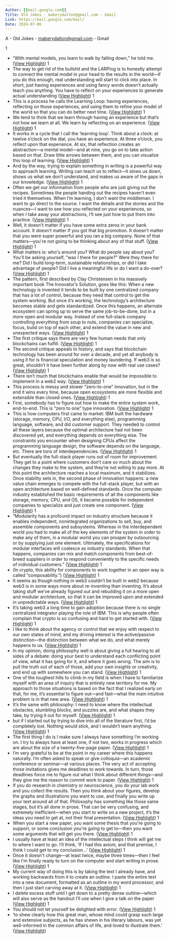 ```yaml
---
Author: [[mail.google.com]]
Title: Old Jokes - maberydalton@gmail.com - Gmail
Link: https://mail.google.com/mail/
Date: 2024-07-06
---
```

A - Old Jokes - maberydalton@gmail.com - Gmail

1
- “With mental models, you learn to walk by falling down,” he told me. ([View Highlight](https://instapaper.com/read/1343928706/16311978))
1
- The way to get rid of the bullshit and the LARPing is to honestly attempt to connect the mental model in your head to the results in the world—if you do this enough, real understanding will start to click into place. In short, just having experiences and using fancy words doesn’t actually teach you anything. You have to reflect on your experiences to generate actual understanding ([View Highlight](https://instapaper.com/read/1343928706/16311979))
1
- This is a process he calls the Learning Loop: having experiences, reflecting on those experiences, and using them to refine your model of the world so that you can do better next time. ([View Highlight](https://instapaper.com/read/1343928706/16311981))
1
- We tend to think that we learn through having an experience but that’s not how we learn at all. We learn by reflecting on an experience. ([View Highlight](https://instapaper.com/read/1343928706/16311982))
1
- It works in a cycle that I call the ‘learning loop’. Think about a clock: at twelve o’clock on the dial, you have an experience. At three o’clock, you reflect upon that experience. At six, that reflection creates an abstraction—a mental model—and at nine, you go on to take action based on that. Draw little arrows between them, and you can visualize this loop of learning. ([View Highlight](https://instapaper.com/read/1343928706/16311985))
1
- And by the way, trying to explain something in writing is a powerful way to approach learning. Writing can teach us to reflect—it slows us down, shows us what we don’t understand, and makes us aware of the gaps in our knowledge. ([View Highlight](https://instapaper.com/read/1343928706/16311990))
1
- Often we get our information from people who are just giving out the recipes. Sometimes the people handing out the recipes haven’t even tried it themselves. When I’m learning, I don’t want the middleman. I want to go direct to the source. I want the details and the stories and the nuances—I want to see how you reflected on your experiences, so when I take away your abstractions, I’ll see just how to put them into practice. ([View Highlight](https://instapaper.com/read/1343928706/16311993))
1
- Well, it doesn't matter if you have some extra zeros in your bank account. It doesn't matter if you got that big promotion. It doesn't matter that you were super powerful and you ran a big company. None of that matters—you're not going to be thinking about any of that stuff. ([View Highlight](https://instapaper.com/read/1343928706/16312095))
1
- What matters is: who's around you? What do people say about you? You’ll be asking yourself, “was I there for people?” Were they there for me? Did I build long-term, sustainable relationships, or did I take advantage of people? Did I live a meaningful life or do I want a do-over? ([View Highlight](https://instapaper.com/read/1343928706/16312096))
1
- The pattern, first described by Clay Christensen in his massively important book The Innovator’s Solution, goes like this:
  When a new technology is invented it tends to be built by one centralized company that has a lot of control, because they need that control to get the system working. But once it’s working, the technology’s architecture becomes stable and gets standardized. Once this happens, an alternate ecosystem can spring up to serve the same job-to-be-done, but in a more open and modular way. Instead of one full-stack company controlling everything from soup to nuts, companies can specialize, focus, build on top of each other, and extend the value in new and unexpected ways. ([View Highlight](https://instapaper.com/read/1343928706/17979937))
1
- The first critique says there are very few human needs that only blockchains can fulfill. ([View Highlight](https://instapaper.com/read/1343928706/17979942))
1
- The second critique appeals to history, and says that blockchain technology has been around for over a decade, and yet all anybody is using it for is financial speculation and money laundering. If web3 is so great, shouldn’t it have been further along by now with real use cases? ([View Highlight](https://instapaper.com/read/1343928706/17979952))
1
- There isn’t much that blockchains enable that would be impossible to implement in a web2 way. ([View Highlight](https://instapaper.com/read/1343928706/17979963))
1
- This process is messy and slower “zero-to-one” innovation, but in the end it wins every time, because open ecosystems are more flexible and extensible than closed ones. ([View Highlight](https://instapaper.com/read/1343928706/17979970))
1
- First, somebody has to figure out how to make the entire system work, end-to-end. This is “zero to one” type innovation. ([View Highlight](https://instapaper.com/read/1343928706/17979973))
1
- This is how computers first came to market: IBM built the hardware (storage, memory, CPU, I/O, and everything else), programming language, software, and did customer support. They needed to control all these layers because the optimal architecture had not been discovered yet, and everything depends on everything else. The constraints you encounter when designing CPUs affect the programming language design, the software depends on the language, etc. There are tons of interdependencies. ([View Highlight](https://instapaper.com/read/1343928706/17979981))
1
- But eventually the full-stack player runs out of room for improvement. They get to a point where customers don’t care so much about the changes they make to the system, and they’re not willing to pay more. At this point the architecture reaches a local maximum, and it stabilizes.
  Once stability sets in, the second phase of innovation happens: a new value chain emerges to compete with the full-stack player, but with an open architecture based on well-defined standards. Once the computer industry established the basic requirements of all the components like storage, memory, CPU, and OS, it became possible for independent companies to specialize and just create one component. ([View Highlight](https://instapaper.com/read/1343928706/17979987))
1
- “Modularity has a profound impact on industry structure because it enables independent, nonintegrated organizations to sell, buy, and assemble components and subsystems. Whereas in the interdependent world you had to make all of the key elements of the system in order to make any of them, in a modular world you can prosper by outsourcing or by supplying just one element. Ultimately, the specifications for modular interfaces will coalesce as industry standards. When that happens, companies can mix and match components from best-of-breed suppliers in order to respond conveniently to the specific needs of individual customers.” ([View Highlight](https://instapaper.com/read/1343928706/17979992))
1
- (In crypto, this ability for components to work together in an open way is called “composability.”) ([View Highlight](https://instapaper.com/read/1343928706/17979998))
1
- It seems as though nothing in web3 couldn’t be built in web2 because web3 is in some ways more about re-inventing than inventing. It’s about taking stuff we’ve already figured out and rebuilding it on a more open and modular architecture, so that it can be improved upon and extended in unpredictable ways. ([View Highlight](https://instapaper.com/read/1343928706/17980010))
1
- It’s taking web3 a long time to gain adoption because there is no single centralized integrator playing the role of IBM. This is why people often complain that crypto is so confusing and hard to get started with. ([View Highlight](https://instapaper.com/read/1343928706/17980015))
1
- I like to think about the agency or control that we enjoy with respect to our own states of mind, and my driving interest is the active/passive distinction—the distinction between what we do, and what merely happens to us. ([View Highlight](https://instapaper.com/read/1343928706/18166034))
1
- In my opinion, doing philosophy well is about giving a full hearing to all sides of a debate: doing your best to understand each conflicting point of view, what it has going for it, and where it goes wrong. The aim is to pull the truth out of each of those, add your own insights or creativity, and end up with somewhere you can stand. ([View Highlight](https://instapaper.com/read/1343928706/18166035))
1
- One of the toughest hills to climb in my field is when I have to familiarize myself with an area of inquiry that is entirely new territory for me. My approach to those situations is based on the fact that I realized early on that, for me, it’s essential to figure out—and fast—what the main intuitive problem is in that new area. ([View Highlight](https://instapaper.com/read/1343928706/18166039))
1
- It’s the same with philosophy: I need to know where the intellectual obstacles, stumbling blocks, and puzzles are, and what shapes they take, by trying it out for myself. ([View Highlight](https://instapaper.com/read/1343928706/18166044))
1
- but if I started out by trying to dive into all of the literature first, I’d be completely lost. Nothing would stick, and I wouldn’t learn anything. ([View Highlight](https://instapaper.com/read/1343928706/18166046))
1
- The first thing I do is I make sure I always have something I’m working on. I try to always have at least one, if not two, works in progress which are about the size of a twenty-five-page paper. ([View Highlight](https://instapaper.com/read/1343928706/18166052))
1
- I’m very grateful to be at the point in my career where this happens naturally. I’m often asked to speak or give colloquia—an academic conference or seminar—at various places. The very act of accepting those invitations gives me deadlines to work towards. In turn, those deadlines force me to figure out what I think about different things—and they give me the reason to commit work to paper. ([View Highlight](https://instapaper.com/read/1343928706/18166053))
1
- If you do research in chemistry or neuroscience, you do your lab work and you collect the results. Then you think about your figures, develop the graphs and illustrations you want to use, and finally you write up your text around all of that.
  Philosophy has something like those same stages, but it’s all done in prose. That can be very confusing, and extremely inefficient—when you start to write on a new project, it’s the ideas you need to get at, not their final presentation. ([View Highlight](https://instapaper.com/read/1343928706/18166054))
1
- When you start a new paper, you want some thesis that you're going to support, or some conclusion you're going to get to—then you want some arguments that will get you there. ([View Highlight](https://instapaper.com/read/1343928706/18166055))
1
- I usually have at least an idea of the intellectual steps I think will get me to where I want to go. I’ll think, ‘If I had this axiom, and that premise, I think I could get to my conclusion…’ ([View Highlight](https://instapaper.com/read/1343928706/18166056))
1
- Once it doesn't change—at least twice, maybe three times—then I feel like I'm finally ready to turn on the computer and start writing in prose. ([View Highlight](https://instapaper.com/read/1343928706/18166059))
1
- My current way of doing this is by taking the text I already have, and working backwards from it to create an outline. I paste the entire text into a new document, formatted as an outline in my word processor, and then I just start carving away at it. ([View Highlight](https://instapaper.com/read/1343928706/18166065))
1
- I delete excess stuff until I get down to a pretty dense outline—which will also serve as the handout I’ll use when I give a talk on the paper ([View Highlight](https://instapaper.com/read/1343928706/18166067))
1
- You should not let yourself be delighted with error. ([View Highlight](https://instapaper.com/read/1343928706/19584476))
1
- ‘to shew clearly how this great man, whose mind could grasp such large and extensive subjects, as he has shewn in his literary labours, was yet well-informed in the common affairs of life, and loved to illustrate them.’ ([View Highlight](https://instapaper.com/read/1343928706/19584484))
